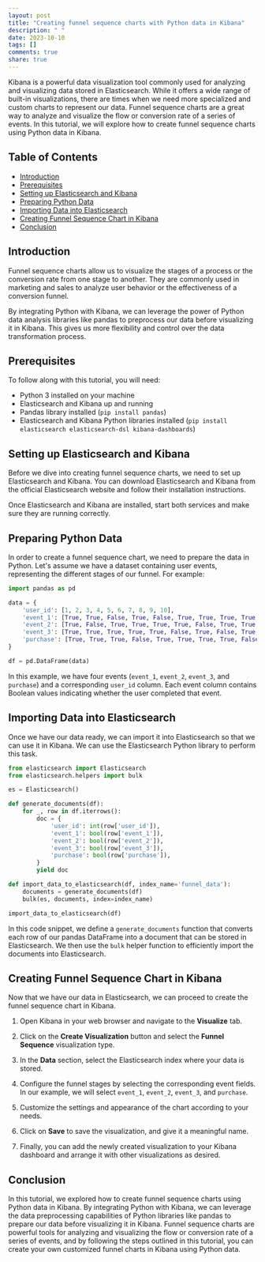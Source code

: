 ```yaml
---
layout: post
title: "Creating funnel sequence charts with Python data in Kibana"
description: " "
date: 2023-10-10
tags: []
comments: true
share: true
---
```


Kibana is a powerful data visualization tool commonly used for analyzing and visualizing data stored in Elasticsearch. While it offers a wide range of built-in visualizations, there are times when we need more specialized and custom charts to represent our data. Funnel sequence charts are a great way to analyze and visualize the flow or conversion rate of a series of events. In this tutorial, we will explore how to create funnel sequence charts using Python data in Kibana.

## Table of Contents
- [Introduction](#introduction)
- [Prerequisites](#prerequisites)
- [Setting up Elasticsearch and Kibana](#setting-up-elasticsearch-and-kibana)
- [Preparing Python Data](#preparing-python-data)
- [Importing Data into Elasticsearch](#importing-data-into-elasticsearch)
- [Creating Funnel Sequence Chart in Kibana](#creating-funnel-sequence-chart-in-kibana)
- [Conclusion](#conclusion)

## Introduction

Funnel sequence charts allow us to visualize the stages of a process or the conversion rate from one stage to another. They are commonly used in marketing and sales to analyze user behavior or the effectiveness of a conversion funnel.

By integrating Python with Kibana, we can leverage the power of Python data analysis libraries like pandas to preprocess our data before visualizing it in Kibana. This gives us more flexibility and control over the data transformation process.

## Prerequisites

To follow along with this tutorial, you will need:

- Python 3 installed on your machine
- Elasticsearch and Kibana up and running
- Pandas library installed (`pip install pandas`)
- Elasticsearch and Kibana Python libraries installed (`pip install elasticsearch elasticsearch-dsl kibana-dashboards`)

## Setting up Elasticsearch and Kibana

Before we dive into creating funnel sequence charts, we need to set up Elasticsearch and Kibana. You can download Elasticsearch and Kibana from the official Elasticsearch website and follow their installation instructions.

Once Elasticsearch and Kibana are installed, start both services and make sure they are running correctly.

## Preparing Python Data

In order to create a funnel sequence chart, we need to prepare the data in Python. Let's assume we have a dataset containing user events, representing the different stages of our funnel. For example:

```python
import pandas as pd

data = {
    'user_id': [1, 2, 3, 4, 5, 6, 7, 8, 9, 10],
    'event_1': [True, True, False, True, False, True, True, True, True, False],
    'event_2': [True, False, True, True, True, True, False, True, True, True],
    'event_3': [True, True, True, True, True, False, True, False, True, True],
    'purchase': [True, True, True, False, True, True, True, True, False, True]
}

df = pd.DataFrame(data)
```

In this example, we have four events (`event_1`, `event_2`, `event_3`, and `purchase`) and a corresponding `user_id` column. Each event column contains Boolean values indicating whether the user completed that event.

## Importing Data into Elasticsearch

Once we have our data ready, we can import it into Elasticsearch so that we can use it in Kibana. We can use the Elasticsearch Python library to perform this task.

```python
from elasticsearch import Elasticsearch
from elasticsearch.helpers import bulk

es = Elasticsearch()

def generate_documents(df):
    for _, row in df.iterrows():
        doc = {
            'user_id': int(row['user_id']),
            'event_1': bool(row['event_1']),
            'event_2': bool(row['event_2']),
            'event_3': bool(row['event_3']),
            'purchase': bool(row['purchase']),
        }
        yield doc

def import_data_to_elasticsearch(df, index_name='funnel_data'):
    documents = generate_documents(df)
    bulk(es, documents, index=index_name)

import_data_to_elasticsearch(df)
```

In this code snippet, we define a `generate_documents` function that converts each row of our pandas DataFrame into a document that can be stored in Elasticsearch. We then use the `bulk` helper function to efficiently import the documents into Elasticsearch.

## Creating Funnel Sequence Chart in Kibana

Now that we have our data in Elasticsearch, we can proceed to create the funnel sequence chart in Kibana.

1. Open Kibana in your web browser and navigate to the **Visualize** tab.

2. Click on the **Create Visualization** button and select the **Funnel Sequence** visualization type.

3. In the **Data** section, select the Elasticsearch index where your data is stored.

4. Configure the funnel stages by selecting the corresponding event fields. In our example, we will select `event_1`, `event_2`, `event_3`, and `purchase`.

5. Customize the settings and appearance of the chart according to your needs.

6. Click on **Save** to save the visualization, and give it a meaningful name.

7. Finally, you can add the newly created visualization to your Kibana dashboard and arrange it with other visualizations as desired.

## Conclusion

In this tutorial, we explored how to create funnel sequence charts using Python data in Kibana. By integrating Python with Kibana, we can leverage the data preprocessing capabilities of Python libraries like pandas to prepare our data before visualizing it in Kibana. Funnel sequence charts are powerful tools for analyzing and visualizing the flow or conversion rate of a series of events, and by following the steps outlined in this tutorial, you can create your own customized funnel charts in Kibana using Python data.